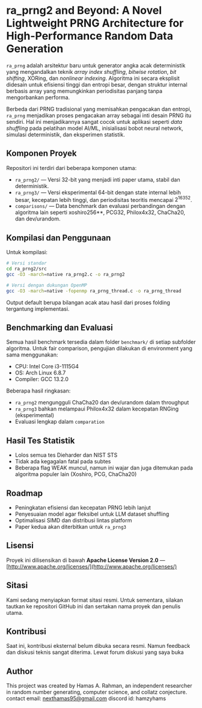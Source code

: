 # ra\_prng2 and Beyond: A Novel Lightweight PRNG Architecture for High-Performance Random Data Generation

`ra_prng` adalah arsitektur baru untuk generator angka acak deterministik yang mengandalkan teknik *array index shuffling*, *bitwise rotation*, *bit shifting*, XORing, dan *nonlinear indexing*. Algoritma ini secara eksplisit didesain untuk efisiensi tinggi dan entropi besar, dengan struktur internal berbasis array yang memungkinkan periodisitas panjang tanpa mengorbankan performa.

Berbeda dari PRNG tradisional yang memisahkan pengacakan dan entropi, `ra_prng` menjadikan proses pengacakan array sebagai inti desain PRNG itu sendiri. Hal ini menjadikannya sangat cocok untuk aplikasi seperti *data shuffling* pada pelatihan model AI/ML, inisialisasi bobot neural network, simulasi deterministik, dan eksperimen statistik.

## Komponen Proyek

Repositori ini terdiri dari beberapa komponen utama:

* `ra_prng2/` — Versi 32-bit yang menjadi inti paper utama, stabil dan deterministik.
* `ra_prng3/` — Versi eksperimental 64-bit dengan state internal lebih besar, kecepatan lebih tinggi, dan periodisitas teoritis mencapai $2^{16352}$.
* `comparisons/` — Data benchmark dan evaluasi perbandingan dengan algoritma lain seperti xoshiro256\*\*, PCG32, Philox4x32, ChaCha20, dan dev/urandom.

## Kompilasi dan Penggunaan

Untuk kompilasi:

```bash
# Versi standar
cd ra_prng2/src
gcc -O3 -march=native ra_prng2.c -o ra_prng2

# Versi dengan dukungan OpenMP
gcc -O3 -march=native -fopenmp ra_prng_thread.c -o ra_prng_thread
```

Output default berupa bilangan acak atau hasil dari proses folding tergantung implementasi.

## Benchmarking dan Evaluasi

Semua hasil benchmark tersedia dalam folder `benchmark/` di setiap subfolder algoritma. Untuk fair comparison, pengujian dilakukan di environment yang sama menggunakan:

* CPU: Intel Core i3-1115G4
* OS: Arch Linux 6.8.7
* Compiler: GCC 13.2.0

Beberapa hasil ringkasan:

* `ra_prng2` mengungguli ChaCha20 dan dev/urandom dalam throughput
* `ra_prng3` bahkan melampaui Philox4x32 dalam kecepatan RNGing (eksperimental)
* Evaluasi lengkap dalam `comparation`

## Hasil Tes Statistik
* Lolos semua tes Dieharder dan NIST STS
* Tidak ada kegagalan fatal pada subtes
* Beberapa flag WEAK muncul, namun ini wajar dan juga ditemukan pada algoritma populer lain (Xoshiro, PCG, ChaCha20)

## Roadmap

* Peningkatan efisiensi dan kecepatan PRNG lebih lanjut
* Penyesuaian model agar fleksibel untuk LLM dataset shuffling
* Optimalisasi SIMD dan distribusi lintas platform
* Paper kedua akan diterbitkan untuk `ra_prng3`

## Lisensi

Proyek ini dilisensikan di bawah **Apache License Version 2.0** — [http://www.apache.org/licenses/](http://www.apache.org/licenses/)

## Sitasi

Kami sedang menyiapkan format sitasi resmi. Untuk sementara, silakan tautkan ke repositori GitHub ini dan sertakan nama proyek dan penulis utama.

## Kontribusi

Saat ini, kontribusi eksternal belum dibuka secara resmi. Namun feedback dan diskusi teknis sangat diterima. Lewat forum diskusi yang saya buka

## Author
This project was created by Hamas A. Rahman, an independent researcher in random number generating, computer science, and collatz conjecture.
contact email: nexthamas95@gmail.com
discord id: hamzyhams
